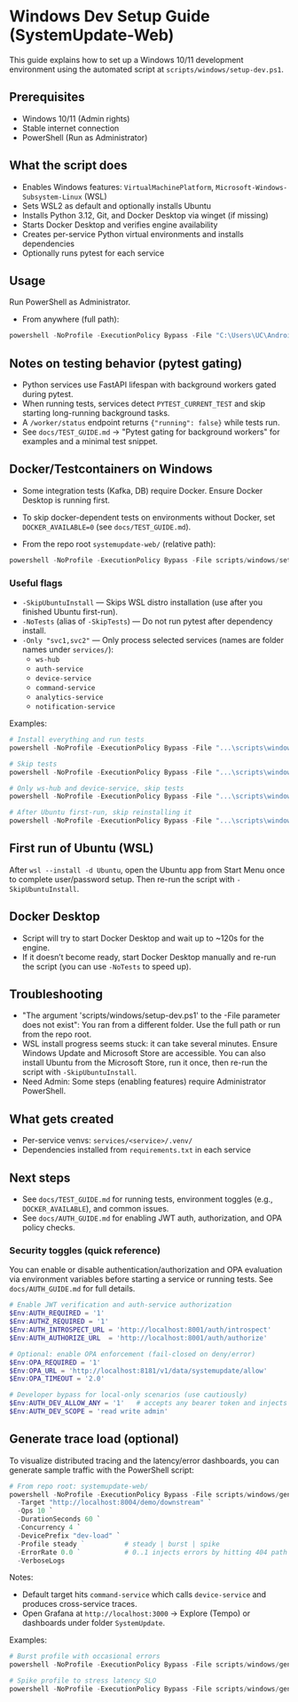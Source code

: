 # Windows Dev Setup Guide (SystemUpdate-Web)

This guide explains how to set up a Windows 10/11 development environment using the automated script at `scripts/windows/setup-dev.ps1`.

## Prerequisites
- Windows 10/11 (Admin rights)
- Stable internet connection
- PowerShell (Run as Administrator)

## What the script does
- Enables Windows features: `VirtualMachinePlatform`, `Microsoft-Windows-Subsystem-Linux` (WSL)
- Sets WSL2 as default and optionally installs Ubuntu
- Installs Python 3.12, Git, and Docker Desktop via winget (if missing)
- Starts Docker Desktop and verifies engine availability
- Creates per-service Python virtual environments and installs dependencies
- Optionally runs pytest for each service

## Usage
Run PowerShell as Administrator.

- From anywhere (full path):
```powershell
powershell -NoProfile -ExecutionPolicy Bypass -File "C:\Users\UC\AndroidStudioProjects\SystemUpdate\systemupdate-web\scripts\windows\setup-dev.ps1"
```

## Notes on testing behavior (pytest gating)

- Python services use FastAPI lifespan with background workers gated during pytest.
- When running tests, services detect `PYTEST_CURRENT_TEST` and skip starting long-running background tasks.
- A `/worker/status` endpoint returns `{"running": false}` while tests run.
- See `docs/TEST_GUIDE.md` → "Pytest gating for background workers" for examples and a minimal test snippet.

## Docker/Testcontainers on Windows

- Some integration tests (Kafka, DB) require Docker. Ensure Docker Desktop is running first.
- To skip docker-dependent tests on environments without Docker, set `DOCKER_AVAILABLE=0` (see `docs/TEST_GUIDE.md`).

- From the repo root `systemupdate-web/` (relative path):
```powershell
powershell -NoProfile -ExecutionPolicy Bypass -File scripts/windows/setup-dev.ps1
```

### Useful flags
- `-SkipUbuntuInstall` — Skips WSL distro installation (use after you finished Ubuntu first-run).
- `-NoTests` (alias of `-SkipTests`) — Do not run pytest after dependency install.
- `-Only "svc1,svc2"` — Only process selected services (names are folder names under `services/`):
  - `ws-hub`
  - `auth-service`
  - `device-service`
  - `command-service`
  - `analytics-service`
  - `notification-service`

Examples:
```powershell
# Install everything and run tests
powershell -NoProfile -ExecutionPolicy Bypass -File "...\scripts\windows\setup-dev.ps1"

# Skip tests
powershell -NoProfile -ExecutionPolicy Bypass -File "...\scripts\windows\setup-dev.ps1" -NoTests

# Only ws-hub and device-service, skip tests
powershell -NoProfile -ExecutionPolicy Bypass -File "...\scripts\windows\setup-dev.ps1" -Only "ws-hub,device-service" -NoTests

# After Ubuntu first-run, skip reinstalling it
powershell -NoProfile -ExecutionPolicy Bypass -File "...\scripts\windows\setup-dev.ps1" -SkipUbuntuInstall
```

## First run of Ubuntu (WSL)
After `wsl --install -d Ubuntu`, open the Ubuntu app from Start Menu once to complete user/password setup.
Then re-run the script with `-SkipUbuntuInstall`.

## Docker Desktop
- Script will try to start Docker Desktop and wait up to ~120s for the engine.
- If it doesn’t become ready, start Docker Desktop manually and re-run the script (you can use `-NoTests` to speed up).

## Troubleshooting
- "The argument 'scripts/windows/setup-dev.ps1' to the -File parameter does not exist": You ran from a different folder. Use the full path or run from the repo root.
- WSL install progress seems stuck: it can take several minutes. Ensure Windows Update and Microsoft Store are accessible. You can also install Ubuntu from the Microsoft Store, run it once, then re-run the script with `-SkipUbuntuInstall`.
- Need Admin: Some steps (enabling features) require Administrator PowerShell.

## What gets created
- Per-service venvs: `services/<service>/.venv/`
- Dependencies installed from `requirements.txt` in each service

## Next steps
- See `docs/TEST_GUIDE.md` for running tests, environment toggles (e.g., `DOCKER_AVAILABLE`), and common issues.
- See `docs/AUTH_GUIDE.md` for enabling JWT auth, authorization, and OPA policy checks.

### Security toggles (quick reference)
You can enable or disable authentication/authorization and OPA evaluation via environment variables before starting a service or running tests. See `docs/AUTH_GUIDE.md` for full details.

```powershell
# Enable JWT verification and auth-service authorization
$Env:AUTH_REQUIRED = '1'
$Env:AUTHZ_REQUIRED = '1'
$Env:AUTH_INTROSPECT_URL = 'http://localhost:8001/auth/introspect'
$Env:AUTH_AUTHORIZE_URL  = 'http://localhost:8001/auth/authorize'

# Optional: enable OPA enforcement (fail-closed on deny/error)
$Env:OPA_REQUIRED = '1'
$Env:OPA_URL = 'http://localhost:8181/v1/data/systemupdate/allow'
$Env:OPA_TIMEOUT = '2.0'

# Developer bypass for local-only scenarios (use cautiously)
$Env:AUTH_DEV_ALLOW_ANY = '1'   # accepts any bearer token and injects dev claims
$Env:AUTH_DEV_SCOPE = 'read write admin'
```

## Generate trace load (optional)
To visualize distributed tracing and the latency/error dashboards, you can generate sample traffic with the PowerShell script:

```powershell
# From repo root: systemupdate-web/
powershell -NoProfile -ExecutionPolicy Bypass -File scripts/windows/generate-trace-load.ps1 `
  -Target "http://localhost:8004/demo/downstream" `
  -Qps 10 `
  -DurationSeconds 60 `
  -Concurrency 4 `
  -DevicePrefix "dev-load" `
  -Profile steady `          # steady | burst | spike
  -ErrorRate 0.0 `           # 0..1 injects errors by hitting 404 path
  -VerboseLogs
```

Notes:
- Default target hits `command-service` which calls `device-service` and produces cross-service traces.
- Open Grafana at `http://localhost:3000` → Explore (Tempo) or dashboards under folder `SystemUpdate`.

Examples:
```powershell
# Burst profile with occasional errors
powershell -NoProfile -ExecutionPolicy Bypass -File scripts/windows/generate-trace-load.ps1 -Profile burst -ErrorRate 0.1 -Qps 20 -DurationSeconds 90

# Spike profile to stress latency SLO
powershell -NoProfile -ExecutionPolicy Bypass -File scripts/windows/generate-trace-load.ps1 -Profile spike -Qps 30 -DurationSeconds 60
```
